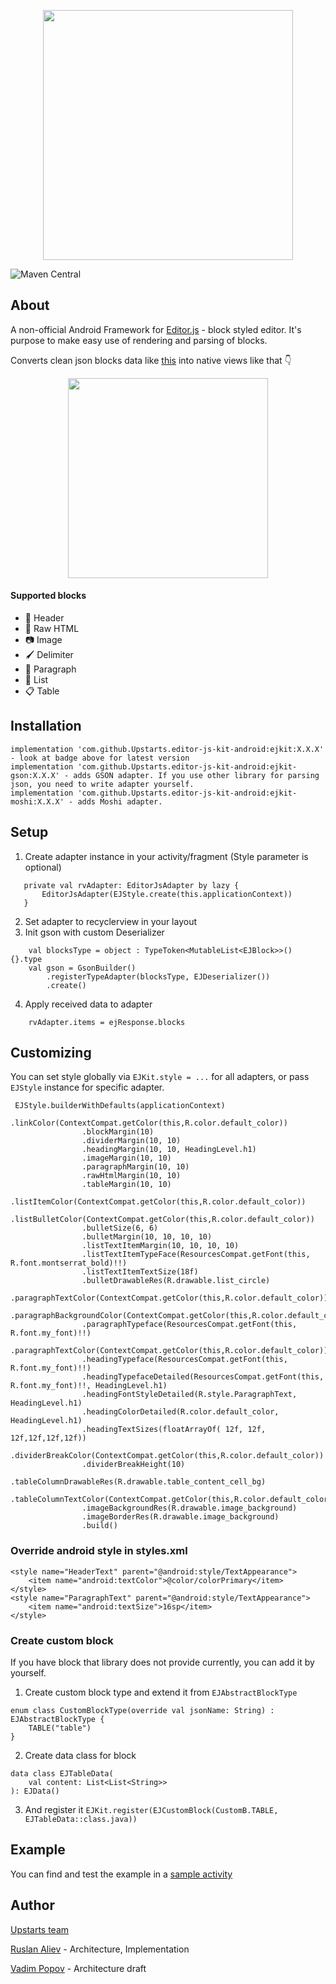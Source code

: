 
<p align="center">
<picture width=400>
  <source media="(prefers-color-scheme: dark)" srcset="https://static.upstarts.work/ejkit/logo-dark.png?">
  <img src="https://static.upstarts.work/ejkit/logo-light.png?" width=400>
</picture>
</p>

![Maven Central](https://img.shields.io/maven-central/v/io.github.upstarts/ejkit)
## About

A non-official Android Framework for [Editor.js](https://editorjs.io) - block styled editor. It's purpose to make easy use of rendering and parsing of blocks.

Converts clean json blocks data like [this](app/src/main/assets/dummy_data.json) into native views like that 👇

<p align="center">
  <img src="https://static.upstarts.work/ejkit/editorjs.kit-android-scr.png?" width=320 />
</p>

#### Supported blocks
* 🎩 Header
* 🥑 Raw HTML
* 📷 Image
* 🖌 Delimiter
* 💌 Paragraph
* 🌿 List
* 📋 Table

## Installation

```
implementation 'com.github.Upstarts.editor-js-kit-android:ejkit:X.X.X' - look at badge above for latest version
implementation 'com.github.Upstarts.editor-js-kit-android:ejkit-gson:X.X.X' - adds GSON adapter. If you use other library for parsing json, you need to write adapter yourself.
implementation 'com.github.Upstarts.editor-js-kit-android:ejkit-moshi:X.X.X' - adds Moshi adapter.
```

## Setup
 1. Create adapter instance in your activity/fragment (Style parameter is optional)
 ```
    private val rvAdapter: EditorJsAdapter by lazy {
        EditorJsAdapter(EJStyle.create(this.applicationContext))
    }
```
 2. Set adapter to recyclerview in your layout
 3. Init gson with custom Deserializer
```
    val blocksType = object : TypeToken<MutableList<EJBlock>>() {}.type
    val gson = GsonBuilder()
        .registerTypeAdapter(blocksType, EJDeserializer())
        .create()
```
 4. Apply received data to adapter
```
    rvAdapter.items = ejResponse.blocks
```

## Customizing
You can set style globally via `EJKit.style = ...` for all adapters, or pass `EJStyle` instance for specific adapter.
```
 EJStyle.builderWithDefaults(applicationContext)
                .linkColor(ContextCompat.getColor(this,R.color.default_color))
                .blockMargin(10)
                .dividerMargin(10, 10)
                .headingMargin(10, 10, HeadingLevel.h1)
                .imageMargin(10, 10)
                .paragraphMargin(10, 10)
                .rawHtmlMargin(10, 10)
                .tableMargin(10, 10)
                .listItemColor(ContextCompat.getColor(this,R.color.default_color))
                .listBulletColor(ContextCompat.getColor(this,R.color.default_color))
                .bulletSize(6, 6)
                .bulletMargin(10, 10, 10, 10)
                .listTextItemMargin(10, 10, 10, 10)
                .listTextItemTypeFace(ResourcesCompat.getFont(this, R.font.montserrat_bold)!!)
                .listTextItemTextSize(18f)
                .bulletDrawableRes(R.drawable.list_circle)
                .paragraphTextColor(ContextCompat.getColor(this,R.color.default_color))
                .paragraphBackgroundColor(ContextCompat.getColor(this,R.color.default_color))
                .paragraphTypeface(ResourcesCompat.getFont(this, R.font.my_font)!!)
                .paragraphTextColor(ContextCompat.getColor(this,R.color.default_color))
                .headingTypeface(ResourcesCompat.getFont(this, R.font.my_font)!!)
                .headingTypefaceDetailed(ResourcesCompat.getFont(this, R.font.my_font)!!, HeadingLevel.h1)
                .headingFontStyleDetailed(R.style.ParagraphText, HeadingLevel.h1)
                .headingColorDetailed(R.color.default_color, HeadingLevel.h1)
                .headingTextSizes(floatArrayOf( 12f, 12f, 12f,12f,12f,12f))
                .dividerBreakColor(ContextCompat.getColor(this,R.color.default_color))
                .dividerBreakHeight(10)	
                .tableColumnDrawableRes(R.drawable.table_content_cell_bg)
                .tableColumnTextColor(ContextCompat.getColor(this,R.color.default_color))
                .imageBackgroundRes(R.drawable.image_background)
                .imageBorderRes(R.drawable.image_background)
                .build()
```

### Override android style in styles.xml
```
<style name="HeaderText" parent="@android:style/TextAppearance">
    <item name="android:textColor">@color/colorPrimary</item>
</style>
<style name="ParagraphText" parent="@android:style/TextAppearance">
    <item name="android:textSize">16sp</item>
</style>
```

### Create custom block
If you have block that library does not provide currently, you can add it by yourself.
1. Create custom block type and extend it from `EJAbstractBlockType`
```
enum class CustomBlockType(override val jsonName: String) : EJAbstractBlockType {
    TABLE("table")
}
```
2. Create data class for block
```
data class EJTableData(
    val content: List<List<String>>
): EJData()
```
3. And register it
`EJKit.register(EJCustomBlock(CustomB.TABLE, EJTableData::class.java))
`

## Example

You can find and test the example in a [sample activity](app/src/main/java/work/upstarts/MainActivity.kt)

## Author

[Upstarts team](https://upstarts.work)

[Ruslan Aliev](https://github.com/heckslam) - Architecture, Implementation

[Vadim Popov](https://github.com/PopovVadim) - Architecture draft
